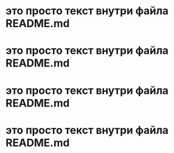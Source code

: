 # это просто текст внутри файла README.md
# это просто текст внутри файла README.md

# это просто текст внутри файла README.md

# это просто текст внутри файла README.md

